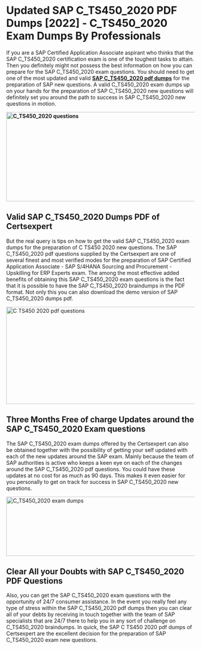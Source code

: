 <h1><strong>Updated SAP C_TS450_2020 PDF Dumps [2022] - C_TS450_2020 Exam Dumps By Professionals&nbsp;</strong></h1>
<p><span style="font-weight: 400;">If you are a SAP Certified Application Associate aspirant who thinks that the SAP C_TS450_2020 certification exam is one of the toughest tasks to attain. Then you definitely might not possess the best information on how you can prepare for the SAP C_TS450_2020 exam questions. You should need to get one of the most updated and valid <strong><a href="https://www.certsexpert.com/C_TS450_2020-pdf-questions.html">SAP C_TS450_2020 pdf dumps</a></strong> for the preparation of SAP new questions. A valid  C_TS450_2020 exam dumps up on your hands for the preparation of SAP C_TS450_2020 new questions will definitely set you around the path to success in SAP C_TS450_2020 new questions in motion.</span></p>
<p><span style="font-weight: 400;"><strong><img style="display: block; margin-left: auto; margin-right: auto;" src="https://i.ibb.co/QXh983F/73475278-2429792180625311-4586132736837681152-n.jpg" alt="C_TS450_2020 questions" width="632" height="238" /></strong></span></p>
<h2><strong>Valid SAP C_TS450_2020 Dumps PDF of Certsexpert</strong></h2>
<p><span style="font-weight: 400;">But the real query is tips on how to get the valid SAP C_TS450_2020 exam dumps for the preparation of C TS450 2020 new questions. The SAP C_TS450_2020 pdf questions supplied by the Certsexpert are one of several finest and most verified modes for the preparation of SAP Certified Application Associate - SAP S/4HANA Sourcing and Procurement - Upskilling for ERP Experts exam. The among the most effective added benefits of obtaining this SAP C_TS450_2020 exam questions is the fact that it is possible to have the SAP C_TS450_2020 braindumps in the PDF format. Not only this you can also download the demo version of SAP C_TS450_2020 dumps pdf.</span></p>
<p><span style="font-weight: 400;"><img style="display: block; margin-left: auto; margin-right: auto;" src="https://i.ibb.co/Jd8hN2L/76714008-3182067705200142-8735104740007870464-n.jpg" alt="C TS450 2020 pdf questions" width="701" height="259" /></span></p>
<h2><strong>Three Months Free of charge Updates around the SAP C_TS450_2020 Exam questions</strong></h2>
<p><span style="font-weight: 400;">The SAP C_TS450_2020 exam dumps offered by the Certsexpert can also be obtained together with the possibility of getting your self updated with each of the new updates around the SAP exam. Mainly because the team of SAP authorities is active who keeps a keen eye on each of the changes around the SAP C_TS450_2020 pdf questions. You could have these updates at no cost for as much as 90 days. This makes it even easier for you personally to get on track for success in SAP C_TS450_2020 new questions.</span></p>
<p><span style="font-weight: 400;"><a href="https://www.certsexpert.com/C_TS450_2020-pdf-questions.html"><img style="display: block; margin-left: auto; margin-right: auto;" src="https://i.ibb.co/TMnKrkJ/75398236-424489711531572-5064688549987614720-n.jpg" alt="C_TS450_2020 exam dumps" width="714" height="158" /></a></span></p>
<h2><strong>Clear All your Doubts with SAP C_TS450_2020 PDF Questions</strong></h2>
<p>Also, you can get the SAP C_TS450_2020 exam questions with the opportunity of 24/7 consumer assistance. In the event you really feel any type of stress within the SAP C_TS450_2020 pdf dumps then you can clear all of your debts by receiving in touch together with the team of SAP specialists that are 24/7 there to help you in any sort of challenge on  C_TS450_2020 braindumps. In quick, the SAP C TS450 2020 pdf dumps of Certsexpert are the excellent decision for the preparation of SAP C_TS450_2020 exam new questions.</p>
